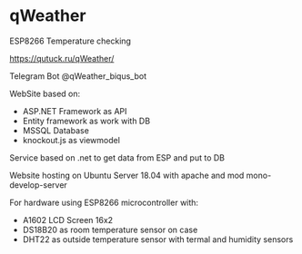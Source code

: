 # qWeather

ESP8266 Temperature checking

https://qutuck.ru/qWeather/

Telegram Bot @qWeather_biqus_bot

WebSite based on:
* ASP.NET Framework as API
* Entity framework as work with DB
* MSSQL Database
* knockout.js as viewmodel

Service based on .net to get data from ESP and put to DB

Website hosting on Ubuntu Server 18.04 with apache and mod mono-develop-server 

For hardware using ESP8266 microcontroller with:
* A1602 LCD Screen 16x2
* DS18B20 as room temperature sensor on case
* DHT22 as outside temperature sensor with termal and humidity sensors

